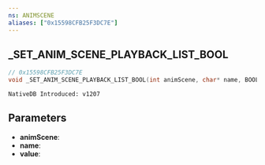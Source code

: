 ```yaml
---
ns: ANIMSCENE
aliases: ["0x15598CFB25F3DC7E"]
---
```

## _SET_ANIM_SCENE_PLAYBACK_LIST_BOOL

```c
// 0x15598CFB25F3DC7E
void _SET_ANIM_SCENE_PLAYBACK_LIST_BOOL(int animScene, char* name, BOOL value);
```

```
NativeDB Introduced: v1207
```

## Parameters
* **animScene**:
* **name**:
* **value**:
